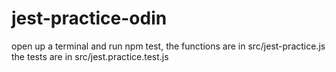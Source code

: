 # jest-practice-odin

open up a terminal and run npm test, 
the functions are in src/jest-practice.js 
the tests are in src/jest.practice.test.js
